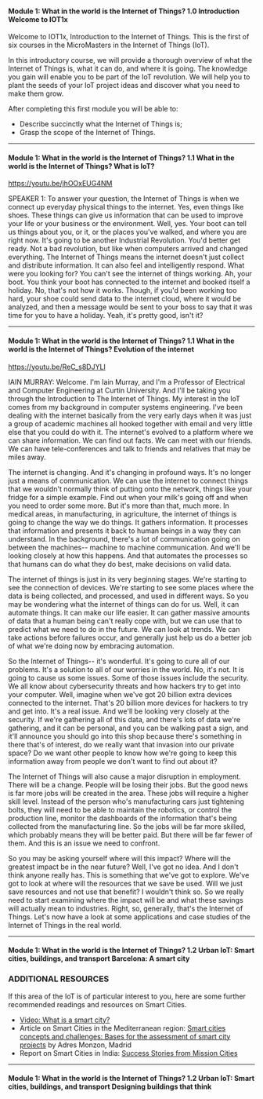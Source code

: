 #### Module 1: What in the world is the Internet of Things?   1.0 Introduction   Welcome to IOT1x


Welcome to IOT1x, Introduction to the Internet of Things. This is the first of six courses in the MicroMasters in the Internet of Things (IoT).

In this introductory course, we will provide a thorough overview of what the Internet of Things is, what it can do, and where it is going. The knowledge you gain will enable you to be part of the IoT revolution. We will help you to plant the seeds of your IoT project ideas and discover what you need to make them grow.

After completing this first module you will be able to:

* Describe succinctly what the Internet of Things is;
* Grasp the scope of the Internet of Things.

---

#### Module 1: What in the world is the Internet of Things?   1.1 What in the world is the Internet of Things?   What is IoT?


https://youtu.be/jhOOxEUG4NM

SPEAKER 1: To answer your question, the Internet of Things
is when we connect up everyday physical things to the internet.
Yes, even things like shoes.
These things can give us information that can be used to improve your life
or your business or the environment.
Well, yes.
Your boot can tell us things about you, or it, or the places you've walked,
and where you are right now.
It's going to be another Industrial Revolution.
You'd better get ready.
Not a bad revolution, but like when computers
arrived and changed everything.
The Internet of Things means the internet doesn't just
collect and distribute information.
It can also feel and intelligently respond.
What were you looking for?
You can't see the internet of things working.
Ah, your boot.
You think your boot has connected to the internet and booked itself a holiday.
No, that's not how it works.
Though, if you'd been working too hard, your shoe
could send data to the internet cloud, where it would be analyzed,
and then a message would be sent to your boss
to say that it was time for you to have a holiday.
Yeah, it's pretty good, isn't it?


---

#### Module 1: What in the world is the Internet of Things?   1.1 What in the world is the Internet of Things?   Evolution of the internet

https://youtu.be/ReC_s8DJYLI

IAIN MURRAY: Welcome.
I'm Iain Murray, and I'm a Professor of Electrical
and Computer Engineering at Curtin University.
And I'll be taking you through the Introduction to The Internet of Things.
My interest in the IoT comes from my background
in computer systems engineering.
I've been dealing with the internet basically
from the very early days when it was just
a group of academic machines all hooked together with email
and very little else that you could do with it.
The internet's evolved to a platform where we can share information.
We can find out facts.
We can meet with our friends.
We can have tele-conferences and talk to friends and relatives that
may be miles away.

The internet is changing.
And it's changing in profound ways.
It's no longer just a means of communication.
We can use the internet to connect things that we wouldn't normally
think of putting onto the network, things
like your fridge for a simple example.
Find out when your milk's going off and when you need to order some more.
But it's more than that, much more.
In medical areas, in manufacturing, in agriculture, the internet of things
is going to change the way we do things.
It gathers information.
It processes that information and presents it back
to human beings in a way they can understand.
In the background, there's a lot of communication going on
between the machines-- machine to machine communication.
And we'll be looking closely at how this happens.
And that automates the processes so that humans can do what they do best,
make decisions on valid data.

The internet of things is just in its very beginning stages.
We're starting to see the connection of devices.
We're starting to see some places where the data is
being collected, and processed, and used in different ways.
So you may be wondering what the internet of things can do for us.
Well, it can automate things.
It can make our life easier.
It can gather massive amounts of data that a human being can't really
cope with, but we can use that to predict
what we need to do in the future.
We can look at trends.
We can take actions before failures occur,
and generally just help us do a better job of what we're
doing now by embracing automation.

So the Internet of Things-- it's wonderful.
It's going to cure all of our problems.
It's a solution to all of our worries in the world.
No, it's not.
It is going to cause us some issues.
Some of those issues include the security.
We all know about cybersecurity threats and how
hackers try to get into your computer.
Well, imagine when we've got 20 billion extra devices connected
to the internet.
That's 20 billion more devices for hackers to try and get into.
It's a real issue.
And we'll be looking very closely at the security.
If we're gathering all of this data, and there's lots of data we're gathering,
and it can be personal, and you can be walking past a sign,
and it'll announce you should go into this shop
because there's something in there that's of interest,
do we really want that invasion into our private space?
Do we want other people to know how we're
going to keep this information away from people
we don't want to find out about it?

The Internet of Things will also cause a major disruption in employment.
There will be a change.
People will be losing their jobs.
But the good news is far more jobs will be created in the area.
These jobs will require a higher skill level.
Instead of the person who's manufacturing cars just tightening
bolts, they will need to be able to maintain the robotics,
or control the production line, monitor the dashboards
of the information that's being collected from the manufacturing line.
So the jobs will be far more skilled, which probably
means they will be better paid.
But there will be far fewer of them.
And this is an issue we need to confront.

So you may be asking yourself where will this impact?
Where will the greatest impact be in the near future?
Well, I've got no idea.
And I don't think anyone really has.
This is something that we've got to explore.
We've got to look at where will the resources that we save be used.
Will we just save resources and not use that benefit?
I wouldn't think so.
So we really need to start examining where the impact will be
and what these savings will actually mean to industries.
Right, so, generally, that's the Internet of Things.
Let's now have a look at some applications and case studies
of the Internet of Things in the real world.


---

#### Module 1: What in the world is the Internet of Things?   1.2 Urban IoT: Smart cities, buildings, and transport   Barcelona: A smart city



### ADDITIONAL RESOURCES
If this area of the IoT is of particular interest to you, here are some further recommended readings and resources on Smart Cities.

* [Video: What is a smart city?](https://www.youtube.com/watch?v=Br5aJa6MkBc)
* Article on Smart Cities in the Mediterranean region: [Smart cities concepts and challenges: Bases for the assessment of smart city projects](https://link.springer.com/chapter/10.1007/978-3-319-27753-0_2) by Adres Monzon, Madrid
* Report on Smart Cities in India: [Success Stories from Mission Cities](http://smartcities.gov.in/upload/uploadfiles/files/Success%20Stories%20from%20Mission%20Cities%20Lowres(1).pdf)

---

#### Module 1: What in the world is the Internet of Things?   1.2 Urban IoT: Smart cities, buildings, and transport   Designing buildings that think
